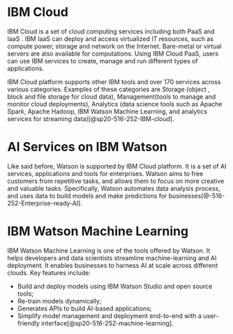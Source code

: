 # IBM Cloud

IBM Cloud is a set of cloud computing services including both PaaS and IaaS
. IBM IaaS can deploy and access virtualized IT resources, such as compute
 power, storage and network on the Internet. Bare-metal or virtual servers are
  also available for computations. Using IBM Cloud PaaS, users can use IBM
   services to create, manage and run different types of applications. 
   
   IBM Cloud platform supports other IBM tools and over 170 services across
    various categories. Examples of these categories are Storage (object
    , block and file storage for cloud data), Management(tools to manage and
     monitor cloud deployments), Analytics (data science tools such as Apache
      Spark, Apache Hadoop, IBM Watson Machine Learning, and analytics
       services for streaming data)[@sp20-516-252-IBM-cloud].


# AI Services on IBM Watson

Like said before, Watson is supported by IBM Cloud platform. It is a set of AI
 services, applications and tools for enterprises. Watson aims to
  free customers from repetitive tasks, and allows them to focus on more
   creative and valuable tasks. Specifically, Watson automates data analysis
    process, and uses data to build models and make predictions for
     businesses[@-516-252-Enterprise-ready-AI].
    
# IBM Watson Machine Learning

IBM Watson Machine Learning is one of the tools offered by Watson. It helps
 developers and data scientists streamline machine-learning and AI deployment. It enables businesses to harness AI at
  scale across different clouds. Key features include:
  
  - Build and deploy models using IBM Watson Studio and open source tools;
  - Re-train models dynamically;
  - Generates APIs to build AI-based applications;
  - Simplify model management and deployment end-to-end with a user-friendly
   interface[@sp20-516-252-machine-learning].

   

    